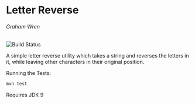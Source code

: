 # Letter Reverse
###### Graham Wren
![Build Status](https://travis-ci.org/grahamwren/LetterReverse.svg?branch=master)

A simple letter reverse utility which takes a string and reverses the letters in it, while leaving other characters in their original position.

Running the Tests:
```bash
mvn test
```

Requires JDK 9
